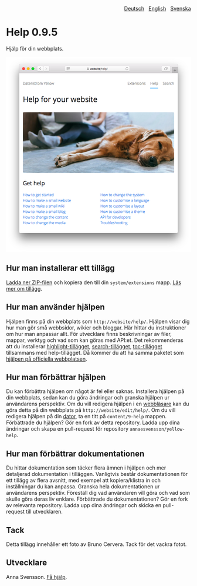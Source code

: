 <p align="right"><a href="README-de.md">Deutsch</a> &nbsp; <a href="README.md">English</a> &nbsp; <a href="README-sv.md">Svenska</a></p>

# Help 0.9.5

Hjälp för din webbplats.

<p align="center"><img src="SCREENSHOT.png" alt="Skärmdump"></p>

## Hur man installerar ett tillägg

[Ladda ner ZIP-filen](https://github.com/annaesvensson/yellow-help/archive/refs/heads/main.zip) och kopiera den till din `system/extensions` mapp. [Läs mer om tillägg](https://github.com/annaesvensson/yellow-update/tree/main/README-sv.md).

## Hur man använder hjälpen

Hjälpen finns på din webbplats som `http://website/help/`. Hjälpen visar dig hur man gör små webbsidor, wikier och bloggar. Här hittar du instruktioner om hur man anpassar allt. För utvecklare finns beskrivningar av filer, mappar, verktyg och vad som kan göras med API:et. Det rekommenderas att du installerar [highlight-tillägget](https://github.com/annaesvensson/yellow-highlight/tree/main/README-sv.md), [search-tillägget](https://github.com/annaesvensson/yellow-search/tree/main/README-sv.md), [toc-tillägget](https://github.com/annaesvensson/yellow-toc/tree/main/README-sv.md) tillsammans med help-tillägget. Då kommer du att ha samma paketet som [hjälpen på officiella webbplatsen](https://datenstrom.se/sv/yellow/help/). 

## Hur man förbättrar hjälpen

Du kan förbättra hjälpen om något är fel eller saknas. Installera hjälpen på din webbplats, sedan kan du göra ändringar och granska hjälpen ur användarens perspektiv. Om du vill redigera hjälpen i en [webbläsare](https://github.com/annaesvensson/yellow-edit/tree/main/README-sv.md) kan du göra detta på din webbplats på `http://website/edit/help/`. Om du vill redigera hjälpen på din [dator](https://github.com/annaesvensson/yellow-core/tree/main/README-sv.md), ta en titt på `content/9-help` mappen. Förbättrade du hjälpen? Gör en fork av detta repository. Ladda upp dina ändringar och skapa en pull-request för repository `annaesvensson/yellow-help`.

## Hur man förbättrar dokumentationen

Du hittar dokumentation som täcker flera ämnen i hjälpen och mer detaljerad dokumentation i tilläggen. Vanligtvis består dokumentationen för ett tillägg av flera avsnitt, med exempel att kopiera/klistra in och inställningar du kan anpassa. Granska hela dokumentationen ur användarens perspektiv. Föreställ dig vad användaren vill göra och vad som skulle göra deras liv enklare. Förbättrade du dokumentationen? Gör en fork av relevanta repository. Ladda upp dina ändringar och skicka en pull-request till utvecklaren.

## Tack

Detta tillägg innehåller ett foto av Bruno Cervera. Tack för det vackra fotot.

## Utvecklare

Anna Svensson. [Få hjälp](https://datenstrom.se/sv/yellow/help/).
